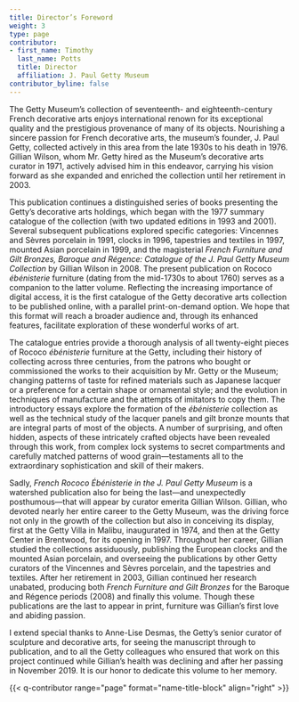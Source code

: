 ```yaml
---
title: Director’s Foreword
weight: 3
type: page
contributor:
- first_name: Timothy
  last_name: Potts
  title: Director
  affiliation: J. Paul Getty Museum
contributor_byline: false
---
```


The Getty Museum’s collection of seventeenth- and eighteenth-century French decorative arts enjoys international renown for its exceptional quality and the prestigious provenance of many of its objects. Nourishing a sincere passion for French decorative arts, the museum’s founder, J. Paul Getty, collected actively in this area from the late 1930s to his death in 1976. Gillian Wilson, whom Mr. Getty hired as the Museum’s decorative arts curator in 1971, actively advised him in this endeavor, carrying his vision forward as she expanded and enriched the collection until her retirement in 2003.

This publication continues a distinguished series of books presenting the Getty’s decorative arts holdings, which began with the 1977 summary catalogue of the collection (with two updated editions in 1993 and 2001). Several subsequent publications explored specific categories: Vincennes and Sèvres porcelain in 1991, clocks in 1996, tapestries and textiles in 1997, mounted Asian porcelain in 1999, and the magisterial *French Furniture and Gilt Bronzes, Baroque and Régence: Catalogue of the J. Paul Getty Museum Collection* by Gillian Wilson in 2008. The present publication on Rococo *ébénisterie* furniture (dating from the mid-1730s to about 1760) serves as a companion to the latter volume. Reflecting the increasing importance of digital access, it is the first catalogue of the Getty decorative arts collection to be published online, with a parallel print-on-demand option. We hope that this format will reach a broader audience and, through its enhanced features, facilitate exploration of these wonderful works of art.

The catalogue entries provide a thorough analysis of all twenty-eight pieces of Rococo *ébénisterie* furniture at the Getty, including their history of collecting across three centuries, from the patrons who bought or commissioned the works to their acquisition by Mr. Getty or the Museum; changing patterns of taste for refined materials such as Japanese lacquer or a preference for a certain shape or ornamental style; and the evolution in techniques of manufacture and the attempts of imitators to copy them. The introductory essays explore the formation of the *ébénisterie* collection as well as the technical study of the lacquer panels and gilt bronze mounts that are integral parts of most of the objects. A number of surprising, and often hidden, aspects of these intricately crafted objects have been revealed through this work, from complex lock systems to secret compartments and carefully matched patterns of wood grain—testaments all to the extraordinary sophistication and skill of their makers.

Sadly, *French Rococo Ébénisterie in the J. Paul Getty Museum* is a watershed publication also for being the last—and unexpectedly posthumous—that will appear by curator emerita Gillian Wilson. Gillian, who devoted nearly her entire career to the Getty Museum, was the driving force not only in the growth of the collection but also in conceiving its display, first at the Getty Villa in Malibu, inaugurated in 1974, and then at the Getty Center in Brentwood, for its opening in 1997. Throughout her career, Gillian studied the collections assiduously, publishing the European clocks and the mounted Asian porcelain, and overseeing the publications by other Getty curators of the Vincennes and Sèvres porcelain, and the tapestries and textiles. After her retirement in 2003, Gillian continued her research unabated, producing both *French Furniture and Gilt Bronzes* for the Baroque and Régence periods (2008) and finally this volume. Though these publications are the last to appear in print, furniture was Gillian’s first love and abiding passion.

I extend special thanks to Anne-Lise Desmas, the Getty’s senior curator of sculpture and decorative arts, for seeing the manuscript through to publication, and to all the Getty colleagues who ensured that work on this project continued while Gillian’s health was declining and after her passing in November 2019. It is our honor to dedicate this volume to her memory.

{{< q-contributor range="page" format="name-title-block" align="right" >}}
